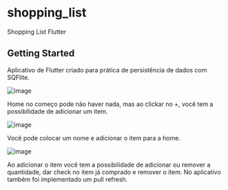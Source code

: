 # shopping_list

Shopping List Flutter

## Getting Started

Aplicativo de Flutter criado para prática de persistência de dados com SQFlite.

![image](https://user-images.githubusercontent.com/110061019/212270708-52fb362f-cd74-4e69-8ab5-5497353e3de6.png)

Home no começo pode não haver nada, mas ao clickar no +, você tem a possibilidade de adicionar um item.


![image](https://user-images.githubusercontent.com/110061019/212270856-f670a029-832f-4a51-ae3e-9a431cfb70f4.png)

Você pode colocar um nome e adicionar o item para a home.

![image](https://user-images.githubusercontent.com/110061019/212271034-45652690-9271-4886-96cf-57e18a257840.png)

Ao adicionar o item você tem a possibilidade de adicionar ou remover a quantidade, dar check no item já comprado e remover o item. 
No aplicativo também foi implementado um pull refresh.



